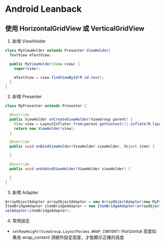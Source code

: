 # Android Leanback

## 使用 HorizontalGridView 或 VerticalGridView

1. 新增 ViewHolder

```java
class MyViewHolder extends Presenter.ViewHolder{
  TextView mTextView;

  public MyViewHolder(View view) {
    super(view);

    mTextView = view.findViewById(R.id.text);
  }
}
```

2. 新增 Presenter

```java
class MyPresenter extends Presenter {

  @Override
  public ViewHolder onCreateViewHolder(ViewGroup parent) {
    View view = LayoutInflater.from(parent.getContext()).inflate(R.layout.layout, parent, false);
    return new ViewHolder(view);
  }

  @Override
  public void onBindViewHolder(ViewHolder viewHolder, Object item) {

  }

  @Override
  public void onUnbindViewHolder(ViewHolder viewHolder) {

  }
}
```

3. 新增 Adapter

```java
ArrayObjectAdapter arrayObjectAdapter = new ArrayObjectAdapter(new MyPresenter());
ItemBridgeAdapter itemBridgeAdapter = new ItemBridgeAdapter(arrayObjectAdapter);
setAdapter(itemBridgeAdapter);
```

4. 常用設定

- `setRowHeight(ViewGroup.LayoutParams.WRAP_CONTENT)` Horizontal 高度如果為 wrap_content 須額外設定高度，才能顯示正確的高度
